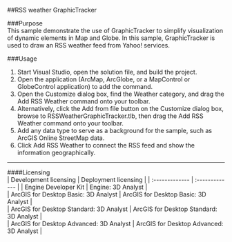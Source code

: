 ##RSS weather GraphicTracker

###Purpose  
This sample demonstrate the use of GraphicTracker to simplify visualization of dynamic elements in Map and Globe. In this sample, GraphicTracker is used to draw an RSS weather feed from Yahoo! services.   


###Usage
1. Start Visual Studio, open the solution file, and build the project.  
1. Open the application (ArcMap, ArcGlobe, or a MapControl or GlobeControl application) to add the command.  
1. Open the Customize dialog box, find the Weather category, and drag the Add RSS Weather command onto your toolbar.  
1. Alternatively, click the Add from file button on the Customize dialog box, browse to RSSWeatherGraphicTracker.tlb, then drag the Add RSS Weather command onto your toolbar.  
1. Add any data type to serve as a background for the sample, such as ArcGIS Online StreetMap data.  
1. Click Add RSS Weather to connect the RSS feed and show the information geographically.  









---------------------------------

####Licensing  
| Development licensing | Deployment licensing | 
| :------------- | :------------- | 
| Engine Developer Kit | Engine: 3D Analyst |  
| ArcGIS for Desktop Basic: 3D Analyst | ArcGIS for Desktop Basic: 3D Analyst |  
| ArcGIS for Desktop Standard: 3D Analyst | ArcGIS for Desktop Standard: 3D Analyst |  
| ArcGIS for Desktop Advanced: 3D Analyst | ArcGIS for Desktop Advanced: 3D Analyst |  


